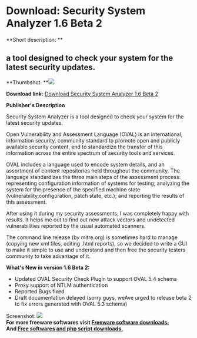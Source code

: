 # Download: Security System Analyzer 1.6 Beta 2

**Short description: **

## a tool designed to check your system for the latest security updates.

  
**Thumbshot: **![](http://www.freewarefiles.com/screenshot/ssa15free_md.gif)   
  
**Download link:** [Download Security System Analyzer 1.6 Beta 2](http://freesoftwares.boysofts.com/Security-System-Analyzer-Beta_program_26871.html)  
  

**Publisher's Description**  
  

Security System Analyzer is a tool designed to check your system for the
latest security updates.

Open Vulnerability and Assessment Language (OVAL) is an international,
information security, community standard to promote open and publicly
available security content, and to standardize the transfer of this
information across the entire spectrum of security tools and services.

OVAL includes a language used to encode system details, and an assortment of
content repositories held throughout the community. The language standardizes
the three main steps of the assessment process: representing configuration
information of systems for testing; analyzing the system for the presence of
the specified machine state (vulnerability,configuration, patch state, etc.);
and reporting the results of this assessment.

After using it during my security assessments, I was completely happy with
results. It helps me out to find out new attack vectors and undetected
vulnerabilities reported by the usual automated scanners.

The command line release (by mitre.org) is sometimes hard to manage (copying
new xml files, editing .html reports), so we decided to write a GUI to make it
simple to use and understand and then free the security testers community to
take advantage of it.

**What's New in version 1.6 Beta 2:**

  * Updated OVAL Security Check Plugin to support OVAL 5.4 schema 
  * Proxy support of NTLM authentication 
  * Reported Bugs fixed 
  * Draft documentation delayed (sorry guys, weAve urged to release beta 2 to fix errors generated with OVAL 5.3 schema) 

  
  
Screenshot: ![](http://www.freewarefiles.com/screenshot/ssa15free.gif)  
**For more freeware softwares visit [Freeware software downloads.](http://freesoftwares.boysofts.com/)**   
**And [Free softwares and php script downloads.](http://www.boysofts.com/)**

